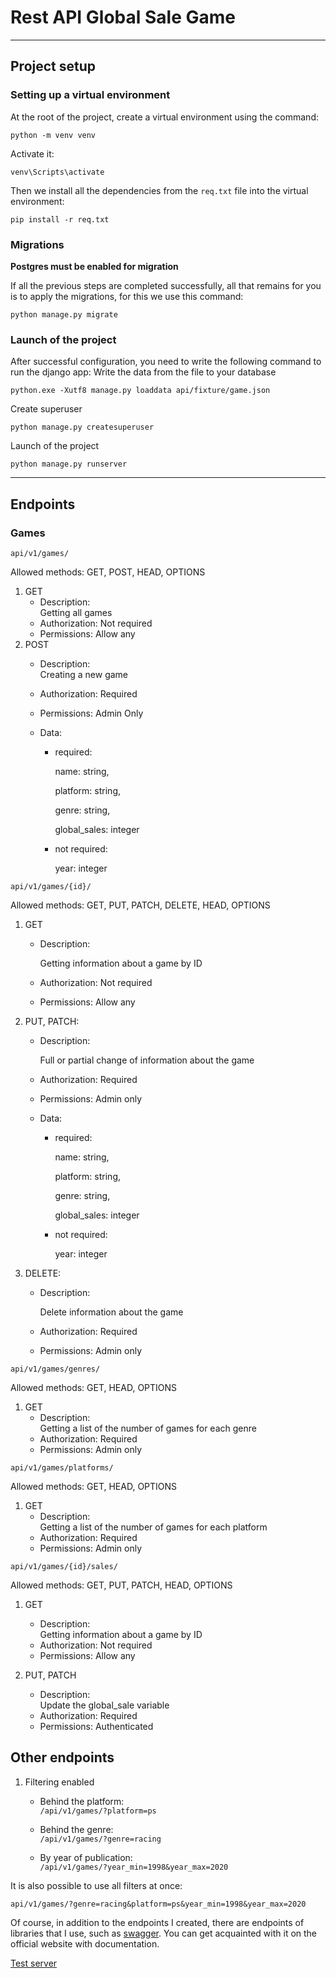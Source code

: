 # Rest API Global Sale Game
***

## Project setup


### Setting up a virtual environment
At the root of the project, create a virtual environment using the command:
```shell
python -m venv venv
```
Activate it:
```shell
venv\Scripts\activate
```

Then we install all the dependencies from the `req.txt` file into the virtual environment:

```shell
pip install -r req.txt
```

### Migrations
**Postgres must be enabled for migration**

If all the previous steps are completed successfully, all that remains for you is to apply the migrations, for this we use this command:

```shell
python manage.py migrate
```

### Launch of the project
After successful configuration, you need to write the following command to run the django app:
Write the data from the file to your database
```shell
python.exe -Xutf8 manage.py loaddata api/fixture/game.json
```
Create superuser
```shell
python manage.py createsuperuser
```
Launch of the project
```shell
python manage.py runserver
```
***
## Endpoints

### Games

`api/v1/games/`

Allowed methods: GET, POST, HEAD, OPTIONS

1. GET
    + Description:    
        Getting all games        
    + Authorization: Not required
    + Permissions: Allow any
2. POST
    + Description:    
        Creating a new game   
    + Authorization: Required
    + Permissions: Admin Only
   
    + Data:
        + required:
        
            name: string,
            
            platform: string,
            
            genre: string,
            
            global_sales: integer
        + not required:
        
            year: integer
                



`api/v1/games/{id}/`

Allowed methods: GET, PUT, PATCH, DELETE, HEAD, OPTIONS

1. GET
    + Description:
    
        Getting information about a game by ID
        
    + Authorization: Not required
    + Permissions: Allow any  
    
2. PUT, PATCH:
    + Description:
    
        Full or partial change of information about the game
        
    + Authorization: Required
    + Permissions: Admin only 
    
    + Data:
        + required:
        
            name: string,
            
            platform: string,
            
            genre: string,
            
            global_sales: integer
        + not required:
        
            year: integer
3. DELETE:
    + Description:
    
        Delete information about the game
        
    + Authorization: Required
    + Permissions: Admin only    
    
`api/v1/games/genres/`

Allowed methods: GET, HEAD, OPTIONS

1. GET
    + Description:    
        Getting a list of the number of games for each genre       
    + Authorization: Required
    + Permissions: Admin only    

`api/v1/games/platforms/`

Allowed methods: GET, HEAD, OPTIONS

1. GET
    + Description:    
        Getting a list of the number of games for each platform       
    + Authorization: Required
    + Permissions: Admin only  

`api/v1/games/{id}/sales/`

Allowed methods: GET, PUT, PATCH, HEAD, OPTIONS

1. GET
    + Description:    
        Getting information about a game by ID    
    + Authorization: Not required
    + Permissions: Allow any

1. PUT, PATCH
    + Description:    
        Update the global_sale variable      
    + Authorization: Required
    + Permissions: Authenticated


## Other endpoints
1. Filtering enabled
   + Behind the platform:    
           `/api/v1/games/?platform=ps`

   + Behind the genre:    
           `/api/v1/games/?genre=racing`
   + By year of publication:  
           `/api/v1/games/?year_min=1998&year_max=2020`
   
It is also possible to use all filters at once:

`api/v1/games/?genre=racing&platform=ps&year_min=1998&year_max=2020`
            


Of course, in addition to the endpoints I created, there are endpoints of libraries that I use, such as  [swagger](https://drf-yasg.readthedocs.io/en/stable/). You can get acquainted with it on the official website with documentation.

[Test server](https://kotes613.pythonanywhere.com/api/v1/games/)